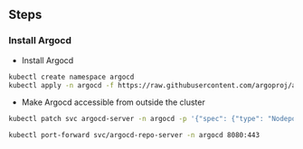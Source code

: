 ## Steps


### Install Argocd


- Install Argocd
```bash
kubectl create namespace argocd
kubectl apply -n argocd -f https://raw.githubusercontent.com/argoproj/argo-cd/stable/manifests/core-install.yaml
```


- Make Argocd accessible from outside the cluster

```bash
kubectl patch svc argocd-server -n argocd -p '{"spec": {"type": "Nodeport"}}'
```

```bash
kubectl port-forward svc/argocd-repo-server -n argocd 8080:443
```